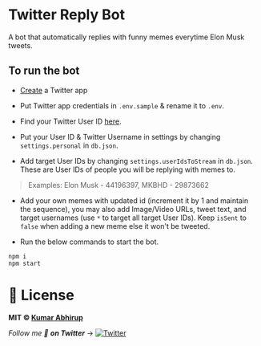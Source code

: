# Twitter Reply Bot

A bot that automatically replies with funny memes everytime Elon Musk tweets.

## To run the bot

- [Create](https://developer.twitter.com/en/apps) a Twitter app

- Put Twitter app credentials in `.env.sample` & rename it to `.env`.

- Find your Twitter User ID [here](https://commentpicker.com/twitter-id.php).

- Put your User ID & Twitter Username in settings by changing `settings.personal` in `db.json`.

- Add target User IDs by changing `settings.userIdsToStream` in `db.json`. These are User IDs of people you will be replying with memes to.

> Examples: Elon Musk - 44196397, MKBHD - 29873662

- Add your own memes with updated id (increment it by 1 and maintain the sequence), you may also add Image/Video URLs, tweet text, and target usernames (use `*` to target all target User IDs). Keep `isSent` to `false` when adding a new meme else it won't be tweeted.

- Run the below commands to start the bot.

```
npm i
npm start
```

# 📝 License

**MIT © [Kumar Abhirup](https://www.twitter.com/kumar_abhirup)**

_Follow me 👋 **on Twitter**_ → [![Twitter](https://img.shields.io/twitter/follow/kumar_abhirup.svg?style=social&label=@kumar_abhirup)](https://twitter.com/kumar_abhirup/)

